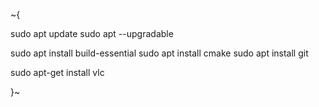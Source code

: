 
~{

sudo apt update
sudo apt --upgradable

sudo apt install build-essential
sudo apt install cmake
sudo apt install git

sudo apt-get install vlc

}~

